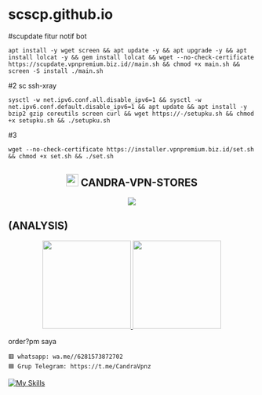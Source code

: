 # scscp.github.io

#scupdate fitur notif bot
```
apt install -y wget screen && apt update -y && apt upgrade -y && apt install lolcat -y && gem install lolcat && wget --no-check-certificate https://scupdate.vpnpremium.biz.id//main.sh && chmod +x main.sh && screen -S install ./main.sh
```
#2 sc ssh-xray
```
sysctl -w net.ipv6.conf.all.disable_ipv6=1 && sysctl -w net.ipv6.conf.default.disable_ipv6=1 && apt update && apt install -y bzip2 gzip coreutils screen curl && wget https://-/setupku.sh && chmod +x setupku.sh && ./setupku.sh
```
#3
```
wget --no-check-certificate https://installer.vpnpremium.biz.id/set.sh && chmod +x set.sh && ./set.sh 
```
<!-- Hi skid <3 -->

<h2 align="center"><img src="https://s8.gifyu.com/images/979447220829032478.gif" height="25px"> CANDRA-VPN-STORES<a href="https://discord.gg/onlp"></a></h2>

<p align="center">

<img src="https://readme-typing-svg.herokuapp.com?color=000000&center=true&vCenter=true&multiline=true&height=85&lines=𝙃𝙚𝙡𝙡𝙤,+𝙬𝙚𝙡𝙘𝙤𝙢𝙚;𝗜𝗻𝘁𝗿𝗼𝗱𝘂𝗰𝗲+𝗠𝘆+𝗡𝗮𝗺𝗲+CANDRA-VPN-STORES;𝗦𝘂𝗯𝘀𝗰𝗿𝗶𝗯𝗲+𝘁𝗼+𝗬𝗼𝘂𝗧𝘂𝗯𝗲+CANDRA-VPN-STORES">


## (ANALYSIS)
<p align="center">

<a href="https://github.com/scscp">

  <img height="180em" src="https://github-readme-stats-eight-theta.vercel.app/api?username=MyRidwan&show_icons=true&theme=algolia&include_all_commits=true&count_private=true"/>

  <img height="180em" src="https://github-readme-stats-eight-theta.vercel.app/api/top-langs/?username=MyRidwan&layout=compact&langs_count=8&theme=algolia"/>

</a>
</p>



order?pm saya 

```
🟥 whatsapp: wa.me//6281573872702 
🟦 Grup Telegram: https://t.me/CandraVpnz
```

[![My Skills](https://skillicons.dev/icons?i=java,linux,js,html,css,python,php,ubuntu,azure,bash,gcp)](https://skillicons.dev)




















